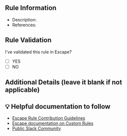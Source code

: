 
## Rule Information
- Description: 
- References:


## Rule Validation
I've validated this rule in Escape?
- [ ] YES
- [ ] NO

## Additional Details (leave it blank if not applicable)

## 💡 Helpful documentation to follow
- [Escape Rule Contribution Guidelines](https://github.com/Escape-Technologies/escape-rules/blob/main/Contribution-Guidelines.md)
- [Escape documentation on Custom Rules](https://docs.escape.tech/custom-tests)
- [Public Slack Community ](https://slack.escape.tech/)
